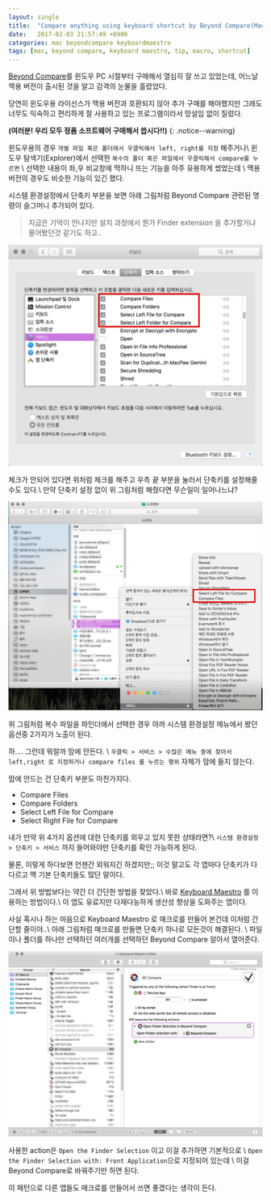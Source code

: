 ```yaml
---
layout: single
title:  "Compare anything using keyboard shortcut by Beyond Compare(Mac)"
date:   2017-02-03 21:57:49 +0900
categories: mac beyondcompare keyboardmaestro
tags: [mac, beyond compare, keyboard maestro, tip, macro, shortcut]
---
```

[Beyond Compare](http://www.scootersoftware.com)를 윈도우 PC 시절부터 구매해서 열심히 잘 쓰고 있었는데,
어느날 맥용 버전이 출시된 것을 알고 감격의 눈물을 흘렸었다.

<!--more-->

당연히 윈도우용 라이선스가 맥용 버전과 호환되지 않아 추가 구매를 해야했지만 그래도 너무도 익숙하고 편리하게 잘 사용하고 있는 프로그램이라서 망설임 없이 질렀다.

**(여러분! 우리 모두 정품 소프트웨어 구매해서 씁시다!!)**
{: .notice--warning}

 윈도우용의 경우 `개별 파일 혹은 폴더에서 우클릭해서 left, right를 지정` 해주거나\\
 윈도우 탐색기(Explorer)에서 선택한 `복수의 폴더 혹은 파일에서 우클릭해서 compare를 누르면` \\
 선택한 내용이 좌,우 비교창에 딱하니 뜨는 기능을 아주 유용하게 썼었는데 \\
 맥용 버전의 경우도 비슷한 기능이 있긴 했다.

시스템 환경설정에서 단축키 부분을 보면 아래 그림처럼 Beyond Compare 관련된 명령이 슬그머니 추가되어 있다.

>지금은 기억이 안나지만 설치 과정에서 뭔가 Finder extension 을 추가할거냐 물어봤던것 같기도 하고..

<img src="/assets/bc-finder-extension.png" width="640
">

체크가 안되어 있다면 위처럼 체크를 해주고 우측 끝 부분을 눌러서 단축키를 설정해줄 수도 있다.\\
만약 단축키 설정 없이 위 그림처럼 해줬다면 무슨일이 일어나느냐?

<img src="/assets/bc-finder-extension2.png" width="640
">

위 그림처럼 복수 파일을 파인더에서 선택한 경우 아까 시스템 환경설정 메뉴에서 봤던 옵션중 2가지가 노출이 된다.

하.... 그런데 뭐랄까 맘에 안든다. \\
`우클릭 > 서비스 > 수많은 메뉴 중에 찾아서 left,right 로 지정하거나 compare files 를 누르는 행위` 자체가 맘에 들지 않는다.

맘에 안드는 건 단축키 부분도 마찬가지다.

* Compare Files
* Compare Folders
* Select Left File for Compare
* Select Right File for Compare

내가 만약 위 4가지 옵션에 대한 단축키를 외우고 있지 못한 상태라면?\\
`시스템 환경설정 > 단축키 > 서비스` 까지 들어와야만 단축키를 확인 가능하게 된다.

물론, 이렇게 하다보면 언젠간 외워지긴 하겠지만;; 이것 말고도 각 앱마다 단축키가 다 다르고 맥 기본 단축키들도 많단 말이다.

그래서 위 방법보다는 약간 더 간단한 방법을 찾았다.\\
바로 [Keyboard Maestro](http://www.keyboardmaestro.com/main/) 를 이용하는 방법이다.\\
이 앱도 유료지만 다재다능하게 생산성 향상을 도와주는 앱이다.

사실 혹시나 하는 마음으로 Keyboard Maestro 로 매크로를 만들어 본건데 이처럼 간단할 줄이야..\\
아래 그림처럼 매크로를 만들면 단축키 하나로 모든것이 해결된다. \\
파일이나 폴더를 하나만 선택하던 여러개를 선택하던 Beyond Compare 알아서 열어준다.

<img src="/assets/bc-compare.png" width="640
">

사용한 action은 `Open the Finder Selection` 이고 이걸 추가하면 기본적으로 \\
`Open the Finder Selection with: Front Application`으로 지정되어 있는데 \\
이걸 Beyond Compare로 바꿔주기만 하면 된다.

이 패턴으로 다른 앱들도 매크로를 만들어서 쓰면 좋겠다는 생각이 든다.
